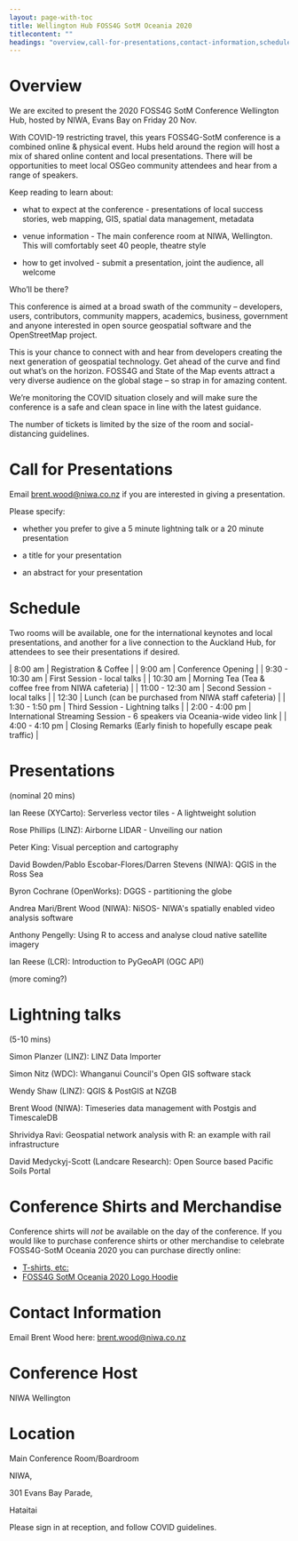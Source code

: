 ```yaml
---
layout: page-with-toc
title: Wellington Hub FOSS4G SotM Oceania 2020
titlecontent: ""
headings: "overview,call-for-presentations,contact-information,schedule,conference-host"
---
```



# Overview


We are excited to present the 2020 FOSS4G SotM Conference Wellington Hub, hosted by NIWA, Evans Bay on Friday 20 Nov.

With COVID-19 restricting travel, this years FOSS4G-SotM conference is a combined online & physical event. Hubs held around the region will host a mix of shared online content and local presentations. There will be opportunities to meet local OSGeo community attendees and hear from a range of speakers.

Keep reading to learn about: 

- what to expect at the conference - presentations of local success stories, web mapping, GIS, spatial data management, metadata

- venue information - The main conference room at NIWA, Wellington. This will comfortably seet 40 people, theatre style

- how to get involved - submit a presentation, joint the audience, all welcome
 

Who’ll be there?

This conference is aimed at a broad swath of the community – developers, users, contributors, community mappers, academics, business, government and anyone interested in open source geospatial software and the OpenStreetMap project.

This is your chance to connect with and hear from developers creating the next generation of geospatial technology. Get ahead of the curve and find out what’s on the horizon. FOSS4G and State of the Map events attract a very diverse audience on the global stage – so strap in for amazing content.

We’re monitoring the COVID situation closely and will make sure the conference is a safe and clean space in line with the latest guidance.

The number of tickets is limited by the size of the room and social-distancing guidelines.


# Call for Presentations

Email brent.wood@niwa.co.nz if you are interested in giving a presentation. 

Please specify:

- whether you prefer to give a 5 minute lightning talk or a 20 minute presentation

- a title for your presentation
 
- an abstract for your presentation


# Schedule
 
 Two rooms will be available, one for the international keynotes and local presentations, and another for a live connection
 to the Auckland Hub, for attendees to see their presentations if desired.

| 8:00 am | Registration & Coffee | 
| 9:00 am | Conference Opening | 
| 9:30 - 10:30 am | First Session - local talks | 
| 10:30 am | Morning Tea (Tea & coffee free from NIWA cafeteria) | 
| 11:00 - 12:30 am | Second Session - local talks | 
| 12:30 | Lunch (can be purchased from NIWA staff cafeteria) | 
| 1:30 - 1:50 pm | Third Session - Lightning talks | 
| 2:00 - 4:00 pm | International Streaming Session - 6 speakers via Oceania-wide video link | 
| 4:00 - 4:10 pm | Closing Remarks (Early finish to hopefully escape peak traffic) |

# Presentations 
(nominal 20 mins)

Ian Reese (XYCarto): Serverless vector tiles - A lightweight solution

Rose Phillips (LINZ): Airborne LIDAR - Unveiling our nation

Peter King: Visual perception and cartography

David Bowden/Pablo Escobar-Flores/Darren Stevens (NIWA): QGIS in the Ross Sea

Byron Cochrane (OpenWorks): DGGS - partitioning the globe

Andrea Mari/Brent Wood (NIWA): NiSOS- NIWA's spatially enabled video analysis software

Anthony Pengelly: Using R to access and analyse cloud native satellite imagery

Ian Reese (LCR): Introduction to PyGeoAPI (OGC API)

(more coming?)


# Lightning talks 
(5-10 mins)

Simon Planzer (LINZ): LINZ Data Importer

Simon Nitz (WDC): Whanganui Council's Open GIS software stack

Wendy Shaw (LINZ): QGIS & PostGIS at NZGB

Brent Wood (NIWA): Timeseries data management with Postgis and TimescaleDB

Shrividya Ravi: Geospatial network analysis with R: an example with rail infrastructure

David Medyckyj-Scott (Landcare Research): Open Source based Pacific Soils Portal


# Conference Shirts and Merchandise

Conference shirts will _not_ be available on the day of the conference. If you would like to purchase conference shirts or other merchandise to celebrate FOSS4G-SotM Oceania 2020 you can purchase directly online:

  * [T-shirts, etc:](https://shop.spreadshirt.com.au/osgeo-oceania/all)
  * [FOSS4G SotM Oceania 2020 Logo Hoodie](https://www.redbubble.com/people/osgeo-oceania/shop)


# Contact Information

Email Brent Wood here:  [brent.wood@niwa.co.nz](mailto:brent.wood@niwa.co.nz)

# Conference Host

NIWA Wellington

# Location

Main Conference Room/Boardroom

NIWA,

301 Evans Bay Parade,

Hataitai 


Please sign in at reception, and follow COVID guidelines.
